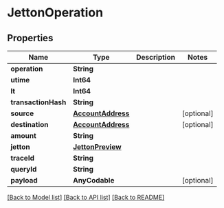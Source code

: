 # JettonOperation

## Properties
Name | Type | Description | Notes
------------ | ------------- | ------------- | -------------
**operation** | **String** |  | 
**utime** | **Int64** |  | 
**lt** | **Int64** |  | 
**transactionHash** | **String** |  | 
**source** | [**AccountAddress**](AccountAddress.md) |  | [optional] 
**destination** | [**AccountAddress**](AccountAddress.md) |  | [optional] 
**amount** | **String** |  | 
**jetton** | [**JettonPreview**](JettonPreview.md) |  | 
**traceId** | **String** |  | 
**queryId** | **String** |  | 
**payload** | **AnyCodable** |  | [optional] 

[[Back to Model list]](../README.md#documentation-for-models) [[Back to API list]](../README.md#documentation-for-api-endpoints) [[Back to README]](../README.md)



